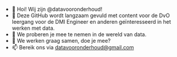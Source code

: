 - 👋 Hoi! Wij zijn @datavooronderhoud! 
- 👀 Deze GitHub wordt langzaam gevuld met content voor de DvO leergang voor de DMI Engineer en anderen geïnteresseerd in het werken met data. 
- 🌱 We proberen je mee te nemen in de wereld van data.
- 💞️ We werken graag samen, doe je mee?
- 📫 Bereik ons via datavooronderhoud@gmail.com 

<!---
datavooronderhoud/datavooronderhoud is a ✨ special ✨ repository because its `README.md` (this file) appears on your GitHub profile.
You can click the Preview link to take a look at your changes.
--->
